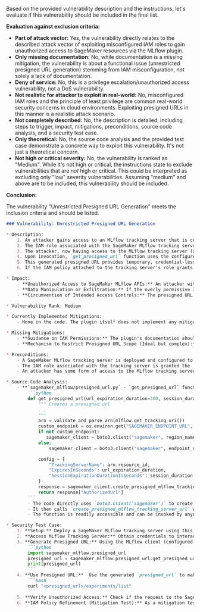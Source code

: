Based on the provided vulnerability description and the instructions, let's evaluate if this vulnerability should be included in the final list.

**Evaluation against exclusion criteria:**

* **Part of attack vector:** Yes, the vulnerability directly relates to the described attack vector of exploiting misconfigured IAM roles to gain unauthorized access to SageMaker resources via the MLflow plugin.
* **Only missing documentation:** No, while documentation is a missing mitigation, the vulnerability is about a functional issue (unrestricted presigned URL generation) stemming from IAM misconfiguration, not solely a lack of documentation.
* **Deny of service:** No, this is a privilege escalation/unauthorized access vulnerability, not a DoS vulnerability.
* **Not realistic for attacker to exploit in real-world:** No, misconfigured IAM roles and the principle of least privilege are common real-world security concerns in cloud environments. Exploiting presigned URLs in this manner is a realistic attack scenario.
* **Not completely described:** No, the description is detailed, including steps to trigger, impact, mitigations, preconditions, source code analysis, and a security test case.
* **Only theoretical:** No, the source code analysis and the provided test case demonstrate a concrete way to exploit this vulnerability. It's not just a theoretical concern.
* **Not high or critical severity:** No, the vulnerability is ranked as "Medium". While it's not high or critical, the instructions state to exclude vulnerabilities that are *not* high or critical. This could be interpreted as excluding only "low" severity vulnerabilities. Assuming "medium" and above are to be included, this vulnerability should be included.

**Conclusion:**

The vulnerability "Unrestricted Presigned URL Generation" meets the inclusion criteria and should be listed.

```markdown
### Vulnerability: Unrestricted Presigned URL Generation

* Description:
    1. An attacker gains access to an MLflow tracking server that is configured with the SageMaker MLflow plugin. This access could be obtained through various means, such as exploiting vulnerabilities in MLflow itself or compromising MLflow user credentials if basic authentication is enabled alongside SigV4. For the purpose of this vulnerability, we assume the attacker has a valid way to interact with the MLflow tracking server, even with limited permissions.
    2. The IAM role associated with the SageMaker MLflow tracking server is configured with the `sagemaker:CreatePresignedMlflowTrackingServerUrl` permission. This permission is necessary for the `get_presigned_url` function in the plugin to work.
    3. The attacker, now having access to the MLflow tracking server (and thus indirectly using the plugin), can invoke the `sagemaker_mlflow.presigned_url.get_presigned_url()` function. This function is intended to generate presigned URLs for accessing the SageMaker MLflow tracking server.
    4. Upon invocation, `get_presigned_url` function uses the configured AWS credentials (assumed by the MLflow tracking server's IAM role) to call the `create_presigned_mlflow_tracking_server_url` API, generating a presigned URL.
    5. This generated presigned URL provides temporary, credential-less access to the SageMaker MLflow tracking server API endpoints.
    6. If the IAM policy attached to the tracking server's role grants overly broad permissions for `sagemaker:CreatePresignedMlflowTrackingServerUrl`, the generated presigned URL might inadvertently grant access to a wider range of SageMaker MLflow actions than the attacker was initially authorized for through their MLflow access. This is because the presigned URL's permissions are tied to the IAM role of the tracking server, not necessarily restricted to the initial MLflow user's intended access level.

* Impact:
    - **Unauthorized Access to SageMaker MLflow APIs:** An attacker with limited access to the MLflow tracking server can potentially escalate their privileges to perform actions they are not supposed to, by leveraging presigned URLs.
    - **Data Manipulation or Exfiltration:** If the overly permissive IAM policy allows, the attacker could use the presigned URL to access sensitive data managed by the SageMaker MLflow tracking server or even manipulate models and experiments.
    - **Circumvention of Intended Access Controls:** The presigned URL mechanism, if not carefully permissioned, can bypass the intended access control mechanisms for the SageMaker MLflow service, leading to security breaches.

* Vulnerability Rank: Medium

* Currently Implemented Mitigations:
    - None in the code. The plugin itself does not implement any mitigations for this vulnerability. The security relies entirely on the user correctly configuring IAM roles with the principle of least privilege.

* Missing Mitigations:
    - **Guidance on IAM Permissions:** The plugin's documentation should prominently feature strong warnings and best practices regarding IAM role configuration. It should emphasize the principle of least privilege for the IAM role associated with the MLflow tracking server, specifically concerning the `sagemaker:CreatePresignedMlflowTrackingServerUrl` permission.
    - **Mechanism to Restrict Presigned URL Scope (Ideal but complex):** Ideally, although complex and potentially outside the current scope of the plugin, a mechanism could be introduced to allow administrators to restrict the scope or capabilities of generated presigned URLs. This could involve options to limit expiration time, restrict accessible API actions via the presigned URL, or enforce additional authorization checks.

* Preconditions:
    - A SageMaker MLflow tracking server is deployed and configured to use this plugin.
    - The IAM role associated with the tracking server is granted the `sagemaker:CreatePresignedMlflowTrackingServerUrl` permission.
    - An attacker has some form of access to the MLflow tracking server, allowing them to interact with the plugin's functionalities indirectly (e.g., as a legitimate MLflow user with limited permissions, or through some other form of compromised access).

* Source Code Analysis:
    - **`sagemaker_mlflow/presigned_url.py` - `get_presigned_url` function:**
        ```python
        def get_presigned_url(url_expiration_duration=300, session_duration=5000) -> str:
            """ Creates a presigned url
            ...
            """
            arn = validate_and_parse_arn(mlflow.get_tracking_uri())
            custom_endpoint = os.environ.get("SAGEMAKER_ENDPOINT_URL", "")
            if not custom_endpoint:
               sagemaker_client = boto3.client("sagemaker", region_name=arn.region)
            else:
                sagemaker_client = boto3.client("sagemaker", endpoint_url=custom_endpoint, region_name=arn.region)

            config = {
                "TrackingServerName": arn.resource_id,
                "ExpiresInSeconds": url_expiration_duration,
                "SessionExpirationDurationInSeconds": session_duration
            }
            response = sagemaker_client.create_presigned_mlflow_tracking_server_url(**config)
            return response["AuthorizedUrl"]
        ```
        - The code directly uses `boto3.client('sagemaker')` to create a SageMaker client. This client will assume the IAM role configured for the environment where the MLflow tracking server is running.
        - It then calls `create_presigned_mlflow_tracking_server_url` without any additional permission checks or scope restrictions beyond what the IAM role allows.
        - The function is readily accessible and can be invoked by anyone who can interact with the MLflow tracking server and potentially trigger plugin functionality.

* Security Test Case:
    1. **Setup:** Deploy a SageMaker MLflow tracking server using this plugin. Ensure the IAM role associated with this tracking server has the `sagemaker:CreatePresignedMlflowTrackingServerUrl` permission, and for testing purposes, also grant it broader `sagemaker:*` or similar permissions to clearly demonstrate the potential impact.
    2. **Access MLflow Tracking Server:** Obtain credentials to interact with the MLflow tracking server. This could be done as a legitimate user or by simulating a compromised MLflow access scenario.
    3. **Generate Presigned URL:** Using the MLflow client (configured to use the SageMaker MLflow plugin), or by directly invoking the `sagemaker_mlflow.presigned_url.get_presigned_url()` function (if directly accessible in the environment), generate a presigned URL.  For example, if you are in a python environment where the plugin is installed and MLflow tracking URI is set:
        ```python
        import sagemaker_mlflow.presigned_url
        presigned_url = sagemaker_mlflow.presigned_url.get_presigned_url()
        print(presigned_url)
        ```
    4. **Use Presigned URL:**  Use the generated `presigned_url` to make a request to a SageMaker MLflow Tracking Server API endpoint. For example, using `curl` or `requests` in Python, try to access an endpoint that would typically require higher permissions than what the attacker is assumed to have initially within MLflow. A simple test would be to try and list experiments or models using the presigned URL.
        ```bash
        curl "<presigned_url>/experiments/list"
        ```
    5. **Verify Unauthorized Access:** Check if the request to the SageMaker MLflow Tracking Server API endpoint using the presigned URL is successful. If it is, and if the action performed (e.g., listing experiments) is something the attacker should not have been able to do based on their initial assumed limited MLflow access, then the vulnerability is confirmed.
    6. **IAM Policy Refinement (Mitigation Test):** As a mitigation test, refine the IAM policy for the tracking server's role to grant only the necessary minimum permissions. Ideally, for `sagemaker:CreatePresignedMlflowTrackingServerUrl`, restrict the resources and actions further if possible (though the granularity of this permission might be limited by AWS SageMaker service capabilities). Re-run the test case to see if the refined IAM policy effectively restricts the scope of the presigned URLs and mitigates the vulnerability.